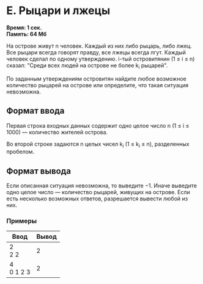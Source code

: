 <h1 class="title">E. Рыцари и лжецы</h1>
<p><b>Время: 1 сек.<br>Память: 64 Мб</b></p>
<p>На острове живут n человек. Каждый из них либо рыцарь, либо лжец. Все рыцари всегда говорят правду, все лжецы всегда лгут. Каждый человек сделал по одному утверждению. i-тый островитянин (1 ≤ i ≤ n) сказал: "Среди всех людей на острове не более k<sub>i</sub> рыцарей".</p>
<p>По заданным утверждениям островитян найдите любое возможное количество рыцарей на острове или определите, что такая ситуация невозможна.</p>
<h2>Формат ввода</h2>
<p>Первая строка входных данных содержит одно целое число n (1 ≤ i ≤ 1000) — количество жителей острова.</p>
<p>Во второй строке задаются n целых чисел k<sub>i</sub> (1 ≤ k<sub>i</sub> ≤ n), разделенных пробелом.</p>
<h2>Формат вывода</h2>
<p>Если описанная ситуация невозможна, то выведите −1. Иначе выведите одно целое число — количество рыцарей, живущих на острове. Если есть несколько возможных ответов, разрешается вывести любой из них.</p>
<h3>Примеры</h3>
<table class="sample-tests">
  <thead>
     <tr>
        <th>Ввод</th>
        <th>Вывод</th>
     </tr>
  </thead>
  <tbody>
     <tr>
        <td>2<br>
            2 2</td>
        <td>2</td>
     </tr>
     <tr>
        <td>4<br>
            0 1 2 3</td>
        <td>2</td>
     </tr>
  </tbody>
</table>
